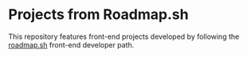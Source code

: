 # Projects from Roadmap.sh

This repository features front-end projects developed by following the [roadmap.sh](https://roadmap.sh/frontend/projects) front-end developer path.
